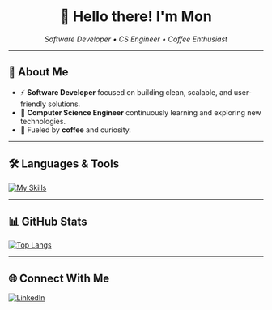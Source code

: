 <h1 align="center">👋 Hello there! I'm Mon</h1>

<p align="center">
  <em>Software Developer • CS Engineer • Coffee Enthusiast</em>
</p>

---

## 🚀 About Me

- ⚡ **Software Developer** focused on building clean, scalable, and user-friendly solutions.
- 🧶 **Computer Science Engineer** continuously learning and exploring new technologies.
- 🍂 Fueled by **coffee** and curiosity.

---

## 🛠️ Languages & Tools

[![My Skills](https://skillicons.dev/icons?i=js,react,astro,bootstrap,tailwind,java,python&theme=light)](https://skillicons.dev)

---

## 📊 GitHub Stats

[![Top Langs](https://github-readme-stats.vercel.app/api/top-langs/?username=RiviCodes&layout=compact&theme=default)](https://github.com/RiviCodes/github-readme-stats)

---

## 🌐 Connect With Me

[![LinkedIn](https://skillicons.dev/icons?i=linkedin)](https://www.linkedin.com/in/ramonriveram)
